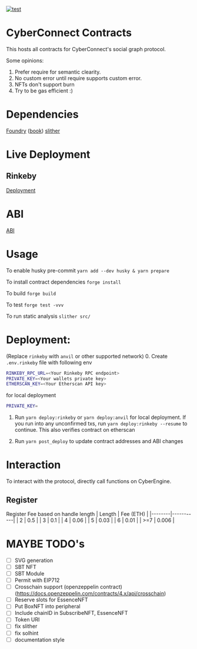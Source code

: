 [![test](https://github.com/cyberconnecthq/cybercontracts/actions/workflows/test.yml/badge.svg)](https://github.com/cyberconnecthq/cybercontracts/actions/workflows/test.yml)

# CyberConnect Contracts

This hosts all contracts for CyberConnect's social graph protocol.

Some opinions:

1. Prefer require for semantic clearity.
2. No custom error until require supports custom error.
3. NFTs don't support burn
4. Try to be gas efficient :)

# Dependencies

[Foundry](https://github.com/foundry-rs/foundry) ([book](https://book.getfoundry.sh/))
[slither](https://github.com/crytic/slither)

# Live Deployment

## Rinkeby

[Deployment](./docs/deploy/rinkeby.md)

# ABI

[ABI](./docs/abi/README.md)

# Usage

To enable husky pre-commit
`yarn add --dev husky & yarn prepare`

To install contract dependencies
`forge install`

To build
`forge build`

To test
`forge test -vvv`

To run static analysis
`slither src/`

# Deployment:

(Replace `rinkeby` with `anvil` or other supported network) 0. Create `.env.rinkeby` file with following env

```bash
RINKEBY_RPC_URL=<Your Rinkeby RPC endpoint>
PRIVATE_KEY=<Your wallets private key>
ETHERSCAN_KEY=<Your Etherscan API key>
```

for local deployment

```bash
PRIVATE_KEY=
```

1. Run `yarn deploy:rinkeby` or `yarn deploy:anvil` for local deployment. If you run into any unconfirmed txs, run `yarn deploy:rinkeby --resume` to continue. This also verifies contract on etherscan

2. Run `yarn post_deploy` to update contract addresses and ABI changes

# Interaction

To interact with the protocol, directly call functions on CyberEngine.

## Register

Register Fee based on handle length
| Length | Fee (ETH) |
|--------|-----------|
| 2      | 0.5       |
| 3      | 0.1       |
| 4      | 0.06      |
| 5      | 0.03      |
| 6      | 0.01      |
| >=7    | 0.006     |

# MAYBE TODO's
- [ ] SVG generation
- [ ] SBT NFT
- [ ] SBT Module
- [ ] Permit with EIP712
- [ ] Crosschain support (openzeppelin contract) (https://docs.openzeppelin.com/contracts/4.x/api/crosschain)
- [ ] Reserve slots for EssenceNFT
- [ ] Put BoxNFT into peripheral
- [ ] Include chainID in SubscribeNFT, EssenceNFT
- [ ] Token URI
- [ ] fix slither
- [ ] fix solhint
- [ ] documentation style
```
